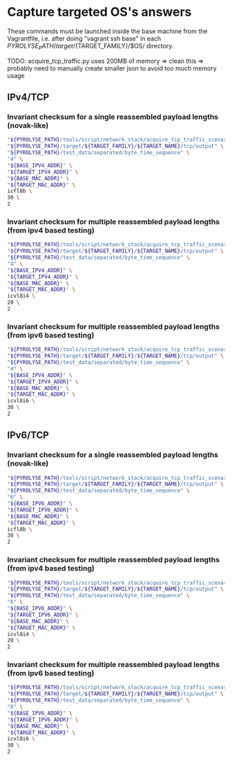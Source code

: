 

# Capture targeted OS's answers


These commands must be launched inside the base machine from the Vagrantfile, i.e. after doing "vagrant ssh base" in each ${PYROLYSE_PATH}/target/${TARGET_FAMILY}/$OS/ directory.


TODO: acquire_tcp_traffic.py uses 200MB of memory => clean this => probably need to manually create smaller json to avoid too much memory usage

## IPv4/TCP

### Invariant checksum for a single reassembled payload lengths (novak-like)


```bash
"${PYROLYSE_PATH}/tools/script/network_stack/acquire_tcp_traffic_scenarii_run.sh" \
"${PYROLYSE_PATH}/target/${TARGET_FAMILY}/${TARGET_NAME}/tcp/output" \
"${PYROLYSE_PATH}/test_data/separated/byte_time_sequence" \
"4" \
"${BASE_IPV4_ADDR}" \
"${TARGET_IPV4_ADDR}" \
"${BASE_MAC_ADDR}" \
"${TARGET_MAC_ADDR}" \
icfl8b \
30 \
2
```

### Invariant checksum for multiple reassembled payload lengths (from ipv4 based testing)

```bash
"${PYROLYSE_PATH}/tools/script/network_stack/acquire_tcp_traffic_scenarii_run.sh" \
"${PYROLYSE_PATH}/target/${TARGET_FAMILY}/${TARGET_NAME}/tcp/output" \
"${PYROLYSE_PATH}/test_data/separated/byte_time_sequence" \
"4" \
"${BASE_IPV4_ADDR}" \
"${TARGET_IPV4_ADDR}" \
"${BASE_MAC_ADDR}" \
"${TARGET_MAC_ADDR}" \
icvl8i4 \
20 \
2
```


### Invariant checksum for multiple reassembled payload lengths (from ipv6 based testing) 

```bash
"${PYROLYSE_PATH}/tools/script/network_stack/acquire_tcp_traffic_scenarii_run.sh" \
"${PYROLYSE_PATH}/target/${TARGET_FAMILY}/${TARGET_NAME}/tcp/output" \
"${PYROLYSE_PATH}/test_data/separated/byte_time_sequence" \
"4" \
"${BASE_IPV4_ADDR}" \
"${TARGET_IPV4_ADDR}" \
"${BASE_MAC_ADDR}" \
"${TARGET_MAC_ADDR}" \
icvl8i6 \
30 \
2
```

## IPv6/TCP

### Invariant checksum for a single reassembled payload lengths (novak-like)


```bash
"${PYROLYSE_PATH}/tools/script/network_stack/acquire_tcp_traffic_scenarii_run.sh" \
"${PYROLYSE_PATH}/target/${TARGET_FAMILY}/${TARGET_NAME}/tcp/output" \
"${PYROLYSE_PATH}/test_data/separated/byte_time_sequence" \
"6" \
"${BASE_IPV6_ADDR}" \
"${TARGET_IPV6_ADDR}" \
"${BASE_MAC_ADDR}" \
"${TARGET_MAC_ADDR}" \
icfl8b \
30 \
2
```

### Invariant checksum for multiple reassembled payload lengths (from ipv4 based testing)

```bash
"${PYROLYSE_PATH}/tools/script/network_stack/acquire_tcp_traffic_scenarii_run.sh" \
"${PYROLYSE_PATH}/target/${TARGET_FAMILY}/${TARGET_NAME}/tcp/output" \
"${PYROLYSE_PATH}/test_data/separated/byte_time_sequence" \
"6" \
"${BASE_IPV6_ADDR}" \
"${TARGET_IPV6_ADDR}" \
"${BASE_MAC_ADDR}" \
"${TARGET_MAC_ADDR}" \
icvl8i4 \
20 \
2
```


### Invariant checksum for multiple reassembled payload lengths (from ipv6 based testing) 

```bash
"${PYROLYSE_PATH}/tools/script/network_stack/acquire_tcp_traffic_scenarii_run.sh" \
"${PYROLYSE_PATH}/target/${TARGET_FAMILY}/${TARGET_NAME}/tcp/output" \
"${PYROLYSE_PATH}/test_data/separated/byte_time_sequence" \
"6" \
"${BASE_IPV6_ADDR}" \
"${TARGET_IPV6_ADDR}" \
"${BASE_MAC_ADDR}" \
"${TARGET_MAC_ADDR}" \
icvl8i6 \
30 \
2
```